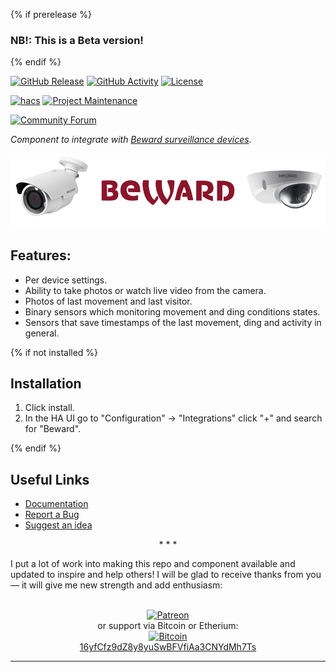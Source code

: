 {% if prerelease %}
### NB!: This is a Beta version!
{% endif %}

[![GitHub Release][releases-shield]][releases]
[![GitHub Activity][commits-shield]][commits]
[![License][license-shield]][license]

[![hacs][hacs-shield]][hacs]
[![Project Maintenance][maintenance-shield]][user_profile]

[![Community Forum][forum-shield]][forum]

_Component to integrate with [Beward surveillance devices][component]._

![Beward Logo][exampleimg]

## Features:

- Per device settings.
- Ability to take photos or watch live video from the camera.
- Photos of last movement and last visitor.
- Binary sensors which monitoring movement and ding conditions states.
- Sensors that save timestamps of the last movement, ding and activity in general.

{% if not installed %}
## Installation

1. Click install.
1. In the HA UI go to "Configuration" -> "Integrations" click "+" and search for "Beward".

{% endif %}
## Useful Links

- [Documentation][component]
- [Report a Bug][report_bug]
- [Suggest an idea][suggest_idea]

<p align="center">* * *</p>
I put a lot of work into making this repo and component available and updated to inspire and help others! I will be glad to receive thanks from you — it will give me new strength and add enthusiasm:
<p align="center"><br>
<a href="https://www.patreon.com/join/limych?" target="_blank"><img src="http://khrolenok.ru/support_patreon.png" alt="Patreon" width="250" height="48"></a>
<br>or&nbsp;support via Bitcoin or Etherium:<br>
<a href="https://sochain.com/a/mjz640g" target="_blank"><img src="http://khrolenok.ru/support_bitcoin.png" alt="Bitcoin" width="150"><br>
16yfCfz9dZ8y8yuSwBFVfiAa3CNYdMh7Ts</a>
</p>

***

[component]: https://github.com/Limych/ha-beward
[commits-shield]: https://img.shields.io/github/commit-activity/y/Limych/ha-beward.svg?style=popout
[commits]: https://github.com/Limych/ha-beward/commits/master
[hacs-shield]: https://img.shields.io/badge/HACS-Default-orange.svg?style=popout
[hacs]: https://hacs.xyz
[exampleimg]: https://github.com/Limych/ha-beward/raw/master/beward.png
[forum-shield]: https://img.shields.io/badge/community-forum-brightgreen.svg?style=popout
[forum]: https://community.home-assistant.io/t/beward-cameras-and-doorbells-integration/129388
[license]: https://github.com/Limych/ha-beward/blob/main/LICENSE.md
[license-shield]: https://img.shields.io/badge/license-Creative_Commons_BY--NC--SA_License-lightgray.svg?style=popout
[maintenance-shield]: https://img.shields.io/badge/maintainer-Andrey%20Khrolenok%20%40Limych-blue.svg?style=popout
[releases-shield]: https://img.shields.io/github/release/Limych/ha-beward.svg?style=popout
[releases]: https://github.com/Limych/ha-beward/releases
[releases-latest]: https://github.com/Limych/ha-beward/releases/latest
[user_profile]: https://github.com/Limych
[report_bug]: https://github.com/Limych/ha-beward/issues/new?template=bug_report.md
[suggest_idea]: https://github.com/Limych/ha-beward/issues/new?template=feature_request.md
[contributors]: https://github.com/Limych/ha-beward/graphs/contributors
[beward]: https://www.beward.ru/
[ffmpeg-doc]: https://www.home-assistant.io/components/ffmpeg/
